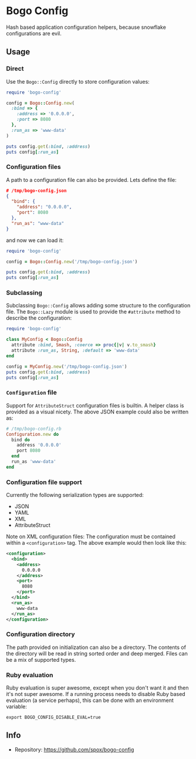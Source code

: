 # Bogo Config

Hash based application configuration helpers, because
snowflake configurations are evil.

## Usage

### Direct

Use the `Bogo::Config` directly to store configuration values:

```ruby
require 'bogo-config'

config = Bogo::Config.new(
  :bind => {
    :address => '0.0.0.0',
    :port => 8080
  },
  :run_as => 'www-data'
)

puts config.get(:bind, :address)
puts config[:run_as]
```

### Configuration files

A path to a configuration file can also be provided. Lets
define the file:

```json
# /tmp/bogo-config.json
{
  "bind": {
    "address": "0.0.0.0",
    "port": 8080
  },
  "run_as": "www-data"
}
```

and now we can load it:

```ruby
require 'bogo-config'

config = Bogo::Config.new('/tmp/bogo-config.json')

puts config.get(:bind, :address)
puts config[:run_as]
```

### Subclassing

Subclassing `Bogo::Config` allows adding some structure
to the configuration file. The `Bogo::Lazy` module is
used to provide the `#attribute` method to describe
the configuration:

```ruby
require 'bogo-config'

class MyConfig < Bogo::Config
  attribute :bind, Smash, :coerce => proc{|v| v.to_smash}
  attribute :run_as, String, :default => 'www-data'
end

config = MyConfig.new('/tmp/bogo-config.json')
puts config.get(:bind, :address)
puts config[:run_as]
```

### `Configuration` file

Support for `AttributeStruct` configuration files is builtin.
A helper class is provided as a visual nicety. The above
JSON example could also be written as:

```ruby
# /tmp/bogo-config.rb
Configuration.new do
  bind do
    address '0.0.0.0'
    port 8080
  end
  run_as 'www-data'
end
```

### Configuration file support

Currently the following serialization types are supported:

* JSON
* YAML
* XML
* AttributeStruct

Note on XML configuration files: The configuration must
be contained within a `<configuration>` tag. The above
example would then look like this:

```xml
<configuration>
  <bind>
    <address>
      0.0.0.0
    </address>
    <port>
      8080
    </port>
  </bind>
  <run_as>
    www-data
  </run_as>
</configuration>
```

### Configuration directory

The path provided on initialization can also be a directory.
The contents of the directory will be read in string sorted
order and deep merged. Files can be a mix of supported types.

### Ruby evaluation

Ruby evaluation is super awesome, except when you don't want
it and then it's not super awesome. If a running process needs
to disable Ruby based evaluation (a service perhaps), this
can be done with an environment variable:

```
export BOGO_CONFIG_DISABLE_EVAL=true
```

## Info
* Repository: https://github.com/spox/bogo-config
